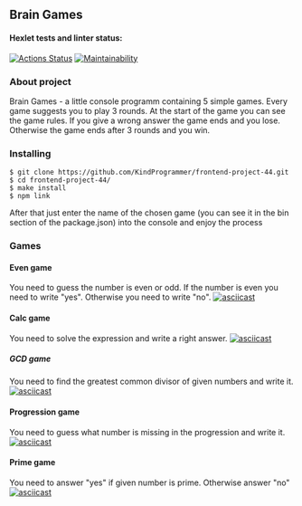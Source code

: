 ## Brain Games

#### Hexlet tests and linter status:

[![Actions Status](https://github.com/KindProgrammer/frontend-project-44/actions/workflows/hexlet-check.yml/badge.svg)](https://github.com/KindProgrammer/frontend-project-44/actions)
[![Maintainability](https://api.codeclimate.com/v1/badges/9a0d2da5192ef8866b52/maintainability)](https://codeclimate.com/github/KindProgrammer/frontend-project-44/maintainability)

### About project

Brain Games - a little console programm containing 5 simple games. Every game suggests you to play 3 rounds. At the start of the game you can see the game rules. If you give a wrong answer the game ends and you lose. Otherwise the game ends after 3 rounds and you win.

### Installing

```
$ git clone https://github.com/KindProgrammer/frontend-project-44.git
$ cd frontend-project-44/
$ make install
$ npm link
```

After that just enter the name of the chosen game (you can see it in the bin section of the package.json) into the console and enjoy the process

### Games

#### Even game

You need to guess the number is even or odd. If the number is even you need to write "yes". Otherwise you need to write "no".
[![asciicast](https://asciinema.org/a/BCW4OPSXiH97RN9zc8tHZhK1b.svg)](https://asciinema.org/a/BCW4OPSXiH97RN9zc8tHZhK1b)

#### Calc game

You need to solve the expression and write a right answer.
[![asciicast](https://asciinema.org/a/RBaC3ORAjD1Qig7vRDn43gC4T.svg)](https://asciinema.org/a/RBaC3ORAjD1Qig7vRDn43gC4T)

##### GCD game

You need to find the greatest common divisor of given numbers and write it.
[![asciicast](https://asciinema.org/a/PmQ5pm7Nh7tZCoOSKRDzIXLYN.svg)](https://asciinema.org/a/PmQ5pm7Nh7tZCoOSKRDzIXLYN)

#### Progression game

You need to guess what number is missing in the progression and write it.
[![asciicast](https://asciinema.org/a/n9nHLutYVj41ZdpE2bZRt8J6M.svg)](https://asciinema.org/a/n9nHLutYVj41ZdpE2bZRt8J6M)

#### Prime game

You need to answer "yes" if given number is prime. Otherwise answer "no"
[![asciicast](https://asciinema.org/a/zxtEWFmuFLdVAaLsyZj5mXIUE.svg)](https://asciinema.org/a/zxtEWFmuFLdVAaLsyZj5mXIUE)
